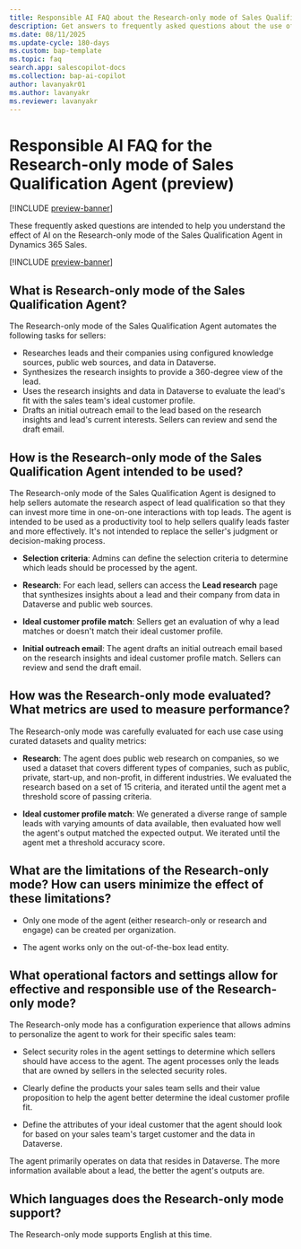 ```yaml
---
title: Responsible AI FAQ about the Research-only mode of Sales Qualification Agent (preview)
description: Get answers to frequently asked questions about the use of AI in the Research-only mode (part of Sales Qualification Agent) in Dynamics 365 Sales.
ms.date: 08/11/2025
ms.update-cycle: 180-days
ms.custom: bap-template
ms.topic: faq
search.app: salescopilot-docs
ms.collection: bap-ai-copilot
author: lavanyakr01
ms.author: lavanyakr
ms.reviewer: lavanyakr
---
```


# Responsible AI FAQ for the Research-only mode of Sales Qualification Agent (preview)

[!INCLUDE [preview-banner](~/../shared-content/shared/preview-includes/preview-banner.md)]

These frequently asked questions are intended to help you understand the effect of AI on the Research-only mode of the Sales Qualification Agent in Dynamics 365 Sales.

[!INCLUDE [preview-banner](~/../shared-content/shared/preview-includes/preview-note-d365.md)]

## What is Research-only mode of the Sales Qualification Agent?

The Research-only mode of the Sales Qualification Agent automates the following tasks for sellers:

- Researches leads and their companies using configured knowledge sources, public web sources, and data in Dataverse.
- Synthesizes the research insights to provide a 360-degree view of the lead.
- Uses the research insights and data in Dataverse to evaluate the lead's fit with the sales team's ideal customer profile.
- Drafts an initial outreach email to the lead based on the research insights and lead's current interests. Sellers can review and send the draft email.

## How is the Research-only mode of the Sales Qualification Agent intended to be used?

The Research-only mode of the Sales Qualification Agent is designed to help sellers automate the research aspect of lead qualification so that they can invest more time in one-on-one interactions with top leads. The agent is intended to be used as a productivity tool to help sellers qualify leads faster and more effectively. It's not intended to replace the seller's judgment or decision-making process.

- **Selection criteria**: Admins can define the selection criteria to determine which leads should be processed by the agent.

- **Research**: For each lead, sellers can access the **Lead research** page that synthesizes insights about a lead and their company from data in Dataverse and public web sources.

- **Ideal customer profile match**: Sellers get an evaluation of why a lead matches or doesn't match their ideal customer profile.

- **Initial outreach email**: The agent drafts an initial outreach email based on the research insights and ideal customer profile match. Sellers can review and send the draft email.

## How was the Research-only mode evaluated? What metrics are used to measure performance?

The Research-only mode was carefully evaluated for each use case using curated datasets and quality metrics:

- **Research**: The agent does public web research on companies, so we used a dataset that covers different types of companies, such as public, private, start-up, and non-profit, in different industries. We evaluated the research based on a set of 15 criteria, and iterated until the agent met a threshold score of passing criteria.

- **Ideal customer profile match**: We generated a diverse range of sample leads with varying amounts of data available, then evaluated how well the agent's output matched the expected output. We iterated until the agent met a threshold accuracy score.

## What are the limitations of the Research-only mode? How can users minimize the effect of these limitations?

- Only one mode of the agent (either research-only or research and engage) can be created per organization.

- The agent works only on the out-of-the-box lead entity.

## What operational factors and settings allow for effective and responsible use of the Research-only mode?

The Research-only mode has a configuration experience that allows admins to personalize the agent to work for their specific sales team:

- Select security roles in the agent settings to determine which sellers should have access to the agent. The agent processes only the leads that are owned by sellers in the selected security roles.

- Clearly define the products your sales team sells and their value proposition to help the agent better determine the ideal customer profile fit.

- Define the attributes of your ideal customer that the agent should look for based on your sales team's target customer and the data in Dataverse.

The agent primarily operates on data that resides in Dataverse. The more information available about a lead, the better the agent's outputs are.

## Which languages does the Research-only mode support?

The Research-only mode supports English at this time.
